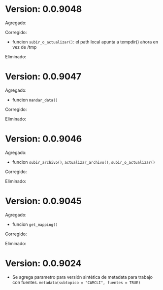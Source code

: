 # Version: 0.0.9048

Agregado:

Corregido:
- funcion `subir_o_actualizar()`: el path local apunta a tempdir() ahora en vez de /tmp

Eliminado:

# Version: 0.0.9047

Agregado:
- funcion `mandar_data()`

Corregido:

Eliminado:

# Version: 0.0.9046

Agregado:
- funcion `subir_archivo()`, `actualizar_archivo()`, `subir_o_actualizar()`

Corregido:

Eliminado:

# Version: 0.0.9045

Agregado:
- funcion `get_mapping()` 

Corregido:

Eliminado:

# Version: 0.0.9024

* Se agrega parametro para versión sintética de metadata para trabajo con fuentes. `metadata(subtopico = "CAMCLI", fuentes = TRUE)`
